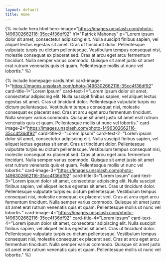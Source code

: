```yaml
---
layout: default
title: Home
---
```


{% include hero.html hero-image="https://images.unsplash.com/photo-1496302662116-35cc4f36df92" h1="Patrick Mahoney" p="Lorem ipsum dolor sit amet, consectetur adipiscing elit. Nulla suscipit finibus sapien, vel aliquet lectus egestas sit amet. Cras ut tincidunt dolor. Pellentesque vulputate turpis eu dictum pellentesque. Vestibulum tempus consequat nisi, molestie consequat ex placerat sed. Cras at arcu eget arcu fermentum tincidunt. Nulla semper varius commodo. Quisque sit amet justo sit amet erat rutrum venenatis quis et quam. Pellentesque mollis ut nunc vel lobortis." %}

{% include homepage-cards.html card-image-1="https://images.unsplash.com/photo-1496302662116-35cc4f36df92" card-title-1="Lorem Ipsum" card-text-1="Lorem ipsum dolor sit amet, consectetur adipiscing elit. Nulla suscipit finibus sapien, vel aliquet lectus egestas sit amet. Cras ut tincidunt dolor. Pellentesque vulputate turpis eu dictum pellentesque. Vestibulum tempus consequat nisi, molestie consequat ex placerat sed. Cras at arcu eget arcu fermentum tincidunt. Nulla semper varius commodo. Quisque sit amet justo sit amet erat rutrum venenatis quis et quam. Pellentesque mollis ut nunc vel lobortis." card-image-2="https://images.unsplash.com/photo-1496302662116-35cc4f36df92" card-title-2="Lorem Ipsum" card-text-2="Lorem ipsum dolor sit amet, consectetur adipiscing elit. Nulla suscipit finibus sapien, vel aliquet lectus egestas sit amet. Cras ut tincidunt dolor. Pellentesque vulputate turpis eu dictum pellentesque. Vestibulum tempus consequat nisi, molestie consequat ex placerat sed. Cras at arcu eget arcu fermentum tincidunt. Nulla semper varius commodo. Quisque sit amet justo sit amet erat rutrum venenatis quis et quam. Pellentesque mollis ut nunc vel lobortis." card-image-3="https://images.unsplash.com/photo-1496302662116-35cc4f36df92" card-title-3="Lorem Ipsum" card-text-3="Lorem ipsum dolor sit amet, consectetur adipiscing elit. Nulla suscipit finibus sapien, vel aliquet lectus egestas sit amet. Cras ut tincidunt dolor. Pellentesque vulputate turpis eu dictum pellentesque. Vestibulum tempus consequat nisi, molestie consequat ex placerat sed. Cras at arcu eget arcu fermentum tincidunt. Nulla semper varius commodo. Quisque sit amet justo sit amet erat rutrum venenatis quis et quam. Pellentesque mollis ut nunc vel lobortis." card-image-4="https://images.unsplash.com/photo-1496302662116-35cc4f36df92" card-title-4="Lorem Ipsum" card-text-4="Lorem ipsum dolor sit amet, consectetur adipiscing elit. Nulla suscipit finibus sapien, vel aliquet lectus egestas sit amet. Cras ut tincidunt dolor. Pellentesque vulputate turpis eu dictum pellentesque. Vestibulum tempus consequat nisi, molestie consequat ex placerat sed. Cras at arcu eget arcu fermentum tincidunt. Nulla semper varius commodo. Quisque sit amet justo sit amet erat rutrum venenatis quis et quam. Pellentesque mollis ut nunc vel lobortis."
%}
